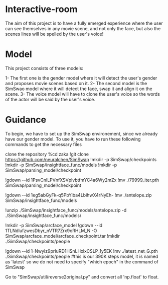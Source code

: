 # Interactive-room
The aim of this project is to have a fully emerged experience where the user can see themselves in  any movie scene, and not only the face, but also the scenes lines will be spelled by the user's voice!

# Model
This project consists of three models:

1- The first one is the gender model where it will detect the user's gender and proposes movie scenes based on it.
2- The second model is the SimSwao model where it will detect the face, swap it and align it on the scene.
3- The voice model will have to clone the user's voice so the words of the actor will be said by the user's voice.

# Guidance
To begin, we have to set up the SimSwap environement, since we already have our gender model. To use it, you have to run these following commands to get the necessary files

clone the repository
%cd zaka
!git clone https://github.com/neuralchen/SimSwap 
!mkdir -p SimSwap/checkpoints
!mkdir -p SimSwap/insightface_func/models
!mkdir -p SimSwap/parsing_model/checkpoint

!gdown --id 1PsvCnILPVnfXSVplvbtfmYC4a6Wy2mZx
!mv ./79999_iter.pth SimSwap/parsing_model/checkpoint

!gdown --id 1eg5abGyFk-q5PbYiba4LbihwX4rNyEh-
!mv ./antelope.zip SimSwap/insightface_func/models

!unzip ./SimSwap/insightface_func/models/antelope.zip -d ./SimSwap/insightface_func/models/

!mkdir -p SimSwap/arcface_model
!gdown --id 1TLNdIufzwesDbyr_nVTR7Zrx9oRHLM_N -O SimSwap/arcface_model/arcface_checkpoint.tar
!mkdir ./SimSwap/checkpoints/people

!gdown --id 1-NwyIz9prIuRD1HSnLHxlxCSLP_1y5EK
!mv ./latest_net_G.pth ./SimSwap/checkpoints/people #this is our 390K steps model, it is named as 'latest' so we do not need to specify "which epoch" in
the command of SimSwap

Go to "SimSwap/util/reverse2original.py" and convert all 'np.float' to float.
